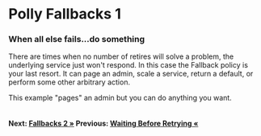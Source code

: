 # Polly Fallbacks 1

### When all else fails...do something
There are times when no number of retires will solve a problem, the underlying service just won't respond. In this case the Fallback policy is your last resort. It can page an admin, scale a service, return a default, or perform some other arbitrary action.

This example "pages" an admin but you can do anything you want.

``` cs --region fallingBack --source-file .\src\Program.cs --project .\src\PollyDemo.csproj 
```

#### Next: [Fallbacks 2 &raquo;](../fallingBackAndReturningADefault.md) Previous: [Waiting Before Retrying &laquo;](../waitAndRetry.md)